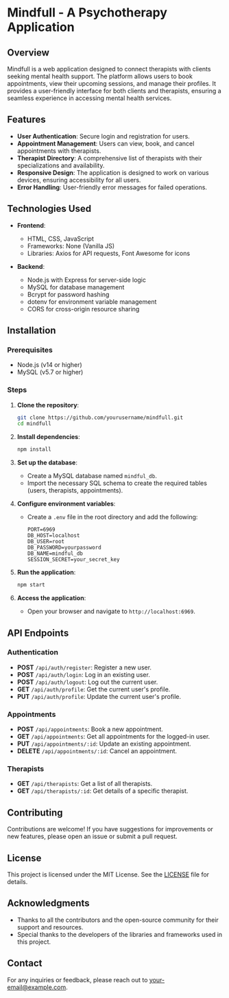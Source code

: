 # Mindfull - A Psychotherapy Application

## Overview

Mindfull is a web application designed to connect therapists with clients seeking mental health support. The platform allows users to book appointments, view their upcoming sessions, and manage their profiles. It provides a user-friendly interface for both clients and therapists, ensuring a seamless experience in accessing mental health services.

## Features

- **User Authentication**: Secure login and registration for users.
- **Appointment Management**: Users can view, book, and cancel appointments with therapists.
- **Therapist Directory**: A comprehensive list of therapists with their specializations and availability.
- **Responsive Design**: The application is designed to work on various devices, ensuring accessibility for all users.
- **Error Handling**: User-friendly error messages for failed operations.

## Technologies Used

- **Frontend**:
  - HTML, CSS, JavaScript
  - Frameworks: None (Vanilla JS)
  - Libraries: Axios for API requests, Font Awesome for icons

- **Backend**:
  - Node.js with Express for server-side logic
  - MySQL for database management
  - Bcrypt for password hashing
  - dotenv for environment variable management
  - CORS for cross-origin resource sharing

## Installation

### Prerequisites

- Node.js (v14 or higher)
- MySQL (v5.7 or higher)

### Steps

1. **Clone the repository**:
   ```bash
   git clone https://github.com/yourusername/mindfull.git
   cd mindfull
   ```

2. **Install dependencies**:
   ```bash
   npm install
   ```

3. **Set up the database**:
   - Create a MySQL database named `mindful_db`.
   - Import the necessary SQL schema to create the required tables (users, therapists, appointments).

4. **Configure environment variables**:
   - Create a `.env` file in the root directory and add the following:
     ```
     PORT=6969
     DB_HOST=localhost
     DB_USER=root
     DB_PASSWORD=yourpassword
     DB_NAME=mindful_db
     SESSION_SECRET=your_secret_key
     ```

5. **Run the application**:
   ```bash
   npm start
   ```

6. **Access the application**:
   - Open your browser and navigate to `http://localhost:6969`.

## API Endpoints

### Authentication
- **POST** `/api/auth/register`: Register a new user.
- **POST** `/api/auth/login`: Log in an existing user.
- **POST** `/api/auth/logout`: Log out the current user.
- **GET** `/api/auth/profile`: Get the current user's profile.
- **PUT** `/api/auth/profile`: Update the current user's profile.

### Appointments
- **POST** `/api/appointments`: Book a new appointment.
- **GET** `/api/appointments`: Get all appointments for the logged-in user.
- **PUT** `/api/appointments/:id`: Update an existing appointment.
- **DELETE** `/api/appointments/:id`: Cancel an appointment.

### Therapists
- **GET** `/api/therapists`: Get a list of all therapists.
- **GET** `/api/therapists/:id`: Get details of a specific therapist.

## Contributing

Contributions are welcome! If you have suggestions for improvements or new features, please open an issue or submit a pull request.

## License

This project is licensed under the MIT License. See the [LICENSE](LICENSE) file for details.

## Acknowledgments

- Thanks to all the contributors and the open-source community for their support and resources.
- Special thanks to the developers of the libraries and frameworks used in this project.

## Contact

For any inquiries or feedback, please reach out to [your-email@example.com](mailto:ge0freydev@gmail.com).
